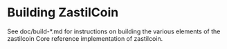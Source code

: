 Building ZastilCoin
================

See doc/build-*.md for instructions on building the various
elements of the zastilcoin Core reference implementation of zastilcoin.
